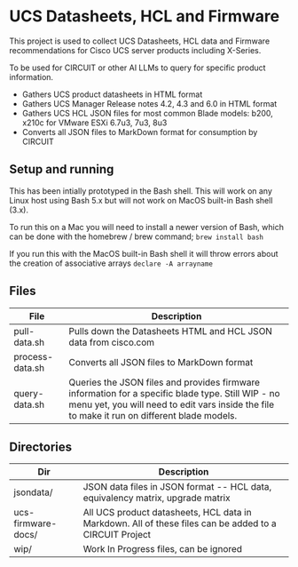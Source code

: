 ###
# UCS Datasheets, HCL and Firmware

This project is used to collect UCS Datasheets, HCL data and Firmware recommendations for Cisco UCS server products including X-Series.

To be used for CIRCUIT or other AI LLMs to query for specific product information.

* Gathers UCS product datasheets in HTML format
* Gathers UCS Manager Release notes 4.2, 4.3 and 6.0 in HTML format
* Gathers UCS HCL JSON files for most common Blade models: b200, x210c for VMware ESXi 6.7u3, 7u3, 8u3
* Converts all JSON files to MarkDown format for consumption by CIRCUIT

## Setup and running
This has been intially prototyped in the Bash shell. This will work on any Linux host using Bash 5.x but will not work on MacOS built-in Bash shell (3.x). 

To run this on a Mac you will need to install a newer version of Bash, which can be done with the homebrew / brew command;
```brew install bash```


If you run this with the MacOS built-in Bash shell it will throw errors about the creation of associative arrays ```declare -A arrayname```

## Files
| File | Description |
| -- | -- |
| pull-data.sh | Pulls down the Datasheets HTML and HCL JSON data from cisco.com |
| process-data.sh | Converts all JSON files to MarkDown format |
| query-data.sh | Queries the JSON files and provides firmware information for a specific blade type. Still WIP  - no menu yet, you will need to edit vars inside the file to make it run on different blade models. |


## Directories
  
| Dir | Description |
|--|--|
| jsondata/ | JSON data files in JSON format -- HCL data, equivalency matrix, upgrade matrix |
| ucs-firmware-docs/ | All UCS product datasheets, HCL data in Markdown. All of these files can be added to a CIRCUIT Project | 
| wip/ | Work In Progress files, can be ignored |


